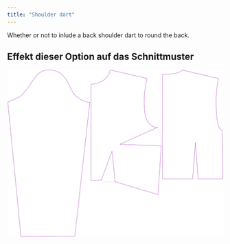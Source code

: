 ```yaml
---
title: "Shoulder dart"
---
```


Whether or not to inlude a back shoulder dart to round the back.

## Effekt dieser Option auf das Schnittmuster

![This image shows the effect of this option by superimposing several variants that have a different value for this option](breanna_shoulderdart_sample.svg "Effect of this option on the pattern")
